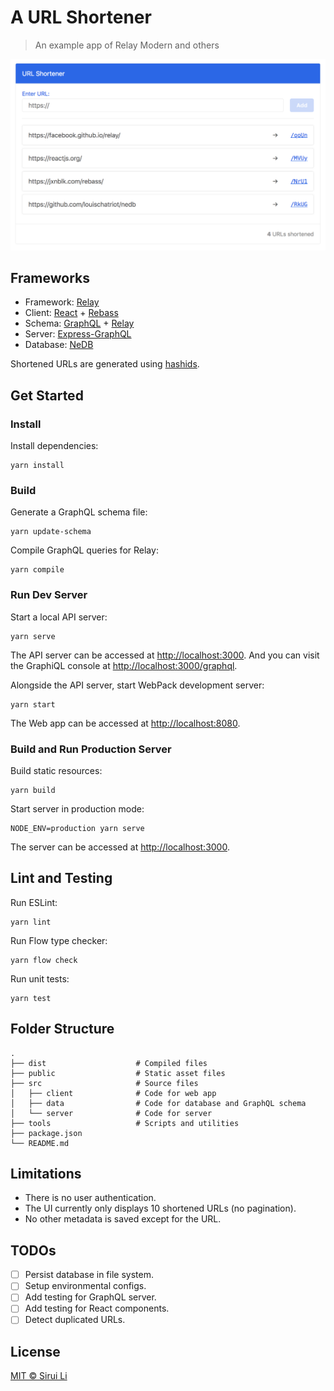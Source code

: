 # A URL Shortener

> An example app of Relay Modern and others

![Screenshot](.github/screenshot.png)

## Frameworks

- Framework: [Relay](https://facebook.github.io/relay/)
- Client: [React](https://reactjs.org/) + [Rebass](https://jxnblk.com/rebass/)
- Schema: [GraphQL](https://graphql.org/graphql-js/) + [Relay](https://github.com/graphql/graphql-relay-js)
- Server: [Express-GraphQL](https://github.com/graphql/express-graphql)
- Database: [NeDB](https://github.com/louischatriot/nedb)

Shortened URLs are generated using [hashids](https://hashids.org/).

## Get Started

### Install

Install dependencies:

```
yarn install
```

### Build

Generate a GraphQL schema file:

```
yarn update-schema
```

Compile GraphQL queries for Relay:

```
yarn compile
```

### Run Dev Server

Start a local API server:

```
yarn serve
```

The API server can be accessed at <http://localhost:3000>. And you can visit
the GraphiQL console at <http://localhost:3000/graphql>.

Alongside the API server, start WebPack development server:

```
yarn start
```

The Web app can be accessed at <http://localhost:8080>.

### Build and Run Production Server

Build static resources:

```
yarn build
```

Start server in production mode:

```
NODE_ENV=production yarn serve
```

The server can be accessed at <http://localhost:3000>.

## Lint and Testing

Run ESLint:

```
yarn lint
```

Run Flow type checker:

```
yarn flow check
```

Run unit tests:

```
yarn test
```

## Folder Structure

    .
    ├── dist                    # Compiled files
    ├── public                  # Static asset files
    ├── src                     # Source files
    │   ├── client              # Code for web app
    │   ├── data                # Code for database and GraphQL schema
    │   └── server              # Code for server
    ├── tools                   # Scripts and utilities
    ├── package.json
    └── README.md

## Limitations

- There is no user authentication.
- The UI currently only displays 10 shortened URLs (no pagination).
- No other metadata is saved except for the URL.

## TODOs

- [ ] Persist database in file system.
- [ ] Setup environmental configs.
- [ ] Add testing for GraphQL server.
- [ ] Add testing for React components.
- [ ] Detect duplicated URLs.

## License

[MIT © Sirui Li](LICENSE.md)
